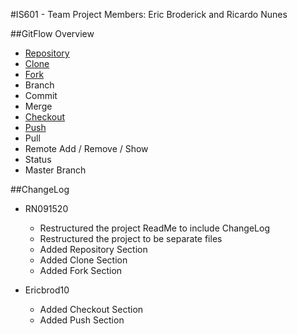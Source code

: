 #IS601 - Team Project 
Members: Eric Broderick and Ricardo Nunes

##GitFlow Overview
* [Repository](./Repository.md)
* [Clone](./Clones.md)
* [Fork](./Forks.md)
* Branch
* Commit
* Merge
* [Checkout](./Checkout.md)
* [Push](./Push.md)
* Pull 
* Remote Add / Remove / Show
* Status
* Master Branch


##ChangeLog
* RN091520 
  * Restructured the project ReadMe to include ChangeLog
  * Restructured the project to be separate files
  * Added Repository Section
  * Added Clone Section
  * Added Fork Section
  
* Ericbrod10 
  * Added Checkout Section
  * Added Push Section
  